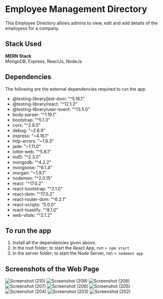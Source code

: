# Employee Management Directory

This Employee Directory allows admins to view, edit and add details of the employess for a company.

## Stack Used

**MERN Stack**\
MongoDB, Express, ReactJs, NodeJs

## Dependencies

The following are the external dependencies required to run the app.

- @testing-library/jest-dom: "^5.16.1"
- @testing-library/react: "^12.1.2"
- @testing-library/user-event: "^13.5.0"
- body-parser: "^1.19.1"
- bootstrap: "^5.1.3"
- cors: "^2.8.5"
- debug: "~2.6.9"
- express: "~4.16.1"
- http-errors: "~1.6.3"
- jade: "~1.11.0"
- lottie-web: "^5.8.1"
- md5: "^2.3.0"
- mongodb: "^4.2.2"
- mongoose: "^6.1.4"
- morgan: "~1.9.1"
- nodemon: "^2.0.15"
- react: "^17.0.2"
- react-bootstrap: "^2.1.0"
- react-dom: "^17.0.2"
- react-router-dom: "^6.2.1"
- react-scripts: "5.0.0"
- react-toastify: "^8.1.0"
- web-vitals: "^2.1.2"

## To run the app

1. Install all the dependencies given above.
2. In the root folder; to start the React App, run
   `> npm start`
3. In the server folder; to start the Node Server, run
   `> nodemon app`
   
## Screenshots of the Web Page
![Screenshot (210)](https://github.com/Ansh071200/Employee-Management-Directory-/assets/103409932/738c7f67-057c-4e4d-853c-15796f97a7b6)
![Screenshot (209)](https://github.com/Ansh071200/Employee-Management-Directory-/assets/103409932/b2c99fb6-9ef6-4c69-8759-4f73450c735c)
![Screenshot (208)](https://github.com/Ansh071200/Employee-Management-Directory-/assets/103409932/72c73e26-cd34-4d57-ae59-6c5b43a420c0)
![Screenshot (207)](https://github.com/Ansh071200/Employee-Management-Directory-/assets/103409932/b1b05644-b558-4a7e-8f86-e1f75ce5f6c0)
![Screenshot (206)](https://github.com/Ansh071200/Employee-Management-Directory-/assets/103409932/7406680c-bf63-432a-accd-daf3aa076162)
![Screenshot (205)](https://github.com/Ansh071200/Employee-Management-Directory-/assets/103409932/730ea164-191a-4540-b1a1-511d4f50efd7)
![Screenshot (204)](https://github.com/Ansh071200/Employee-Management-Directory-/assets/103409932/d507a2c4-93af-478e-a214-bd39f18a8cfc)
![Screenshot (203)](https://github.com/Ansh071200/Employee-Management-Directory-/assets/103409932/a63f5d82-075c-4c10-86c4-93d49f13fd60)
![Screenshot (202)](https://github.com/Ansh071200/Employee-Management-Directory-/assets/103409932/ccabae64-1748-4129-bf28-f4836020bb71)
